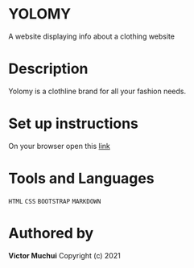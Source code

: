 # YOLOMY
A website displaying info about a clothing website
# Description
Yolomy is a clothline brand for all your fashion needs.
# Set up instructions
On your browser open this [link](https://vmuchui.github.io/Assignment-1/#customer)
# Tools and Languages
`HTML`
`CSS`
`BOOTSTRAP`
`MARKDOWN`
# Authored by
**Victor Muchui**
Copyright (c) 2021